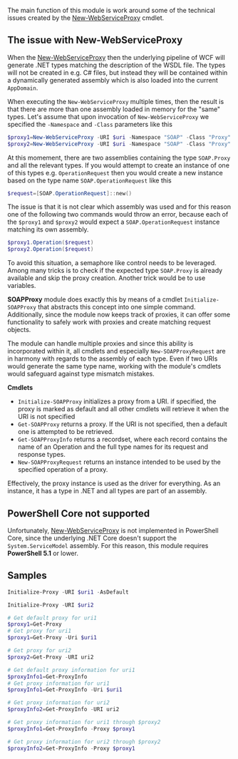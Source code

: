 The main function of this module is work around some of the technical issues created by the [New-WebServiceProxy][1] cmdlet.

## The issue with New-WebServiceProxy

When the [New-WebServiceProxy][1] then the underlying pipeline of WCF will generate .NET types matching the description of the WSDL file. The types will not be created in e.g. C# files, but instead they will be contained within a dynamically generated assembly which is also loaded into the current `AppDomain`.

When executing the `New-WebServiceProxy` multiple times, then the result is that there are more than one assembly loaded in memory for the "same" types. Let's assume that upon invocation of `New-WebServiceProxy` we specified the `-Namespace` and `-Class` parameters like this

```powershell
$proxy1=New-WebServiceProxy -URI $uri -Namespace "SOAP" -Class "Proxy"
$proxy2=New-WebServiceProxy -URI $uri -Namespace "SOAP" -Class "Proxy"
```

At this momement, there are two assemblies containing the type `SOAP.Proxy` and all the relevant types. If you would attempt to create an instance of one of this types e.g. `OperationRequest` then you would create a new instance based on the type name `SOAP.OperationRequest` like this

```powershell
$request=[SOAP.OperationRequest]::new()
```

The issue is that it is not clear which assembly was used and for this reason one of the following two commands would throw an error, because each of the `$proxy1` and `$proxy2` would expect a `SOAP.OperationRequest` instance matching its own assembly.

```powershell
$proxy1.Operation($request)
$proxy2.Operation($request)
```

To avoid this situation, a semaphore like control needs to be leveraged. Among many tricks is to check if the expected type `SOAP.Proxy` is already available and skip the proxy creation. Another trick would be to use variables.

**SOAPProxy** module does exactly this by means of a cmdlet `Initialize-SOAPProxy` that abstracts this concept into one simple command. Additionally, since the module now keeps track of proxies, it can offer some functionality to safely work with proxies and create matching request objects.

The module can handle multiple proxies and since this ability is incorporated within it, all cmdlets and especially `New-SOAPProxyRequest` are in harmony with regards to the assembly of each type. Even if two URIs would generate the same type name, working with the module's cmdlets would safeguard against type mismatch mistakes.

**Cmdlets**

- `Initialize-SOAPProxy` initializes a proxy from a URI. if specified, the proxy is marked as default and all other cmdlets will retrieve it when the URI is not specified
- `Get-SOAPProxy` returns a proxy. If the URI is not specified, then a default one is attempted to be retrieved.
- `Get-SOAPProxyInfo` returns a recordset, where each record contains the name of an Operation and the full type names for its request and response types.
- `New-SOAPProxyRequest` returns an instance intended to be used by the specified operation of a proxy.

Effectively, the proxy instance is used as the driver for everything. As an instance, it has a type in .NET and all types are part of an assembly.

## PowerShell Core not supported

Unfortunately, [New-WebServiceProxy][1] is not implemented in PowerShell Core, since the underlying .NET Core doesn't support the `System.ServiceModel` assembly. For this reason, this module requires **PowerShell 5.1** or lower.

## Samples


```powershell
Initialize-Proxy -URI $uri1 -AsDefault

Initialize-Proxy -URI $uri2

# Get default proxy for uri1
$proxy1=Get-Proxy
# Get proxy for uri1
$proxy1=Get-Proxy -Uri $uri1

# Get proxy for uri2
$proxy2=Get-Proxy -URI uri2

# Get default proxy information for uri1
$proxyInfo1=Get-ProxyInfo
# Get proxy information for uri1
$proxyInfo1=Get-ProxyInfo -Uri $uri1

# Get proxy information for uri2
$proxyInfo2=Get-ProxyInfo -URI uri2

# Get proxy information for uri1 through $proxy2
$proxyInfo1=Get-ProxyInfo -Proxy $proxy1

# Get proxy information for uri2 through $proxy2
$proxyInfo2=Get-ProxyInfo -Proxy $proxy1
```

[1]: https://docs.microsoft.com/en-us/powershell/module/microsoft.powershell.management/new-webserviceproxy?view=powershell-5.1